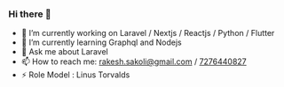 ### Hi there 👋


- 🔭 I’m currently working on Laravel / Nextjs / Reactjs / Python / Flutter
- 🌱 I’m currently learning Graphql and Nodejs
- 💬 Ask me about Laravel
- 📫 How to reach me: rakesh.sakoli@gmail.com / [7276440827](tel://7276440827)
- ⚡ Role Model : Linus Torvalds
